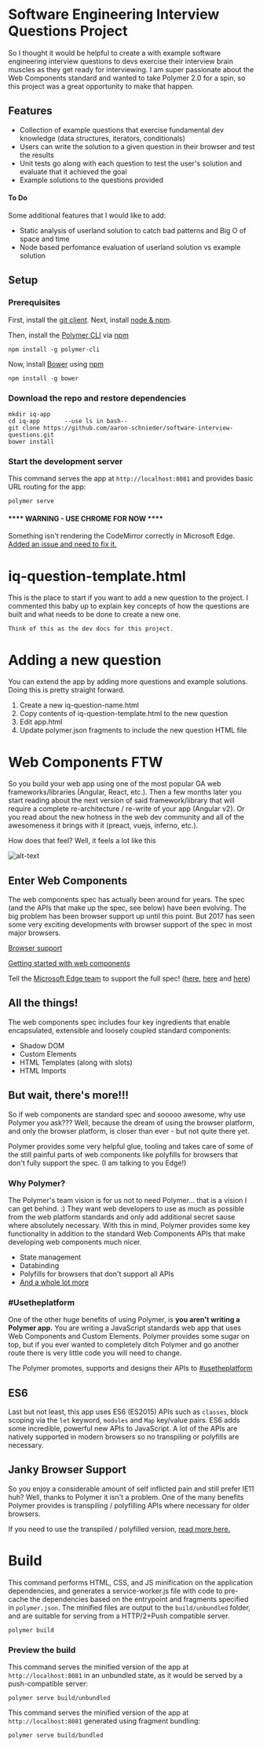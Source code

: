 # Software Engineering Interview Questions Project

So I thought it would be helpful to create a with example software engineering interview questions to devs exercise their interview brain muscles as they get ready for interviewing. I am super passionate about the Web Components standard and wanted to take Polymer 2.0 for a spin, so this project was a great opportunity to make that happen.

## Features
* Collection of example questions that exercise fundamental dev knowledge (data structures, iterators, conditionals)
* Users can write the solution to a given question in their browser and test the results
* Unit tests go along with each question to test the user's solution and evaluate that it achieved the goal
* Example solutions to the questions provided

#### To Do
Some additional features that I would like to add:
* Static analysis of userland solution to catch bad patterns and Big O of space and time
* Node based perfomance evaluation of userland solution vs example solution

## Setup

### Prerequisites
First, install the [git client](https://git-scm.com/downloads). Next, install [node & npm](https://nodejs.org). 

Then, install the [Polymer CLI](https://github.com/Polymer/polymer-cli) via [npm](https://www.npmjs.com)

    npm install -g polymer-cli

Now, install [Bower](https://bower.io/) using [npm](https://www.npmjs.com)

    npm install -g bower

### Download the repo and restore dependencies

    mkdir iq-app
    cd iq-app       --use ls in bash--
    git clone https://github.com/aaron-schnieder/software-interview-questions.git
    bower install

### Start the development server

This command serves the app at `http://localhost:8081` and provides basic URL
routing for the app:

    polymer serve

#### **** WARNING - USE CHROME FOR NOW ****
Something isn't rendering the CodeMirror correctly in Microsoft Edge. [Added an issue and need to fix it.](https://github.com/aaron-schnieder/software-interview-questions/issues/8)

# iq-question-template.html
This is the place to start if you want to add a new question to the project. I commented this baby up to explain key concepts of how the questions are built and
what needs to be done to create a new one.

`Think of this as the dev docs for this project.`

# Adding a new question

You can extend the app by adding more questions and example solutions. Doing this is pretty straight forward.

1. Create a new iq-question-name.html
2. Copy contents of iq-question-template.html to the new question
3. Edit app.html
4. Update polymer.json fragments to include the new question HTML file

# Web Components FTW
So you build your web app using one of the most popular GA web frameworks/libraries (Angular, React, etc.). Then a few months later you start reading about the next version of said framework/library that will require a complete re-architecture / re-write of your app (Angular v2). Or you read about the new hotness in the web dev community and all of the awesomeness it brings with it (preact, vuejs, inferno, etc.). 

How does that feel? Well, it feels a lot like this

![alt-text](https://media.tenor.com/images/ec46e93f5c45eafb689d5753af27d1f8/tenor.gif "Blow brains out.")

## Enter Web Components
The web components spec has actually been around for years. The spec (and the APIs that make up the spec, see below) have been evolving. The big problem has been browser support up until this point. But 2017 has seen some very exciting developments with browser support of the spec in most major browsers.

[Browser support](https://www.webcomponents.org/)

[Getting started with web components](https://www.webcomponents.org/introduction)

Tell the [Microsoft Edge team](https://developer.microsoft.com/en-us/microsoft-edge/platform/status/) to support the full spec! ([here](https://wpdev.uservoice.com/forums/257854-microsoft-edge-developer/suggestions/6263785-shadow-dom-unprefixed), [here](https://wpdev.uservoice.com/forums/257854-microsoft-edge-developer/suggestions/6261318-html-imports) and [here](https://wpdev.uservoice.com/forums/257854-microsoft-edge-developer/suggestions/6261298-custom-elements))

## All the things!
The web components spec includes four key ingredients that enable encapsulated, extensible and loosely coupled standard components:
* Shadow DOM
* Custom Elements
* HTML Templates (along with slots)
* HTML Imports

## But wait, there's more!!!
So if web components are standard spec and sooooo awesome, why use Polymer you ask??? Well, because the dream of using the browser platform, and only the browser platform, is closer than ever - but not quite there yet. 

Polymer provides some very helpful glue, tooling and takes care of some of the still painful parts of web components like polyfills for browsers that don't fully support the spec. (I am talking to you Edge!)

### Why Polymer? 
The Polymer's team vision is for us not to need Polymer... that is a vision I can get behind. :) They want web developers to use as much as possible from the web platform standards and only add additional secret sause where absolutely necessary. With this in mind, Polymer provides some key functionality in addition to the standard Web Components APIs that make developing web components much nicer.
* State management
* Databinding
* Polyfills for browsers that don't support all APIs 
* [And a whole lot more](https://www.polymer-project.org/2.0/start/)

### #Usetheplatform
One of the other huge benefits of using Polymer, is **you aren't writing a Polymer app.** You are writing a JavaScript standards web app that uses Web Components and Custom Elements. Polymer provides some sugar on top, but if you ever wanted to completely ditch Polymer and go another route there is very little code you will need to change.

The Polymer promotes, supports and designs their APIs to [#usetheplatform](https://twitter.com/search?q=%23usetheplatform&lang=en)

## ES6
Last but not least, this app uses ES6 (ES2015) APIs such as `classes`, block scoping via the `let` keyword, `modules` and `Map` key/value pairs. ES6 adds some incredible, powerful new APIs to JavaScript. A lot of the APIs are natively supported in modern browsers so no transpiling or polyfills are necessary.

## Janky Browser Support
So you enjoy a considerable amount of self inflicted pain and still prefer IE11 huh? Well, thanks to Polymer it isn't a problem. One of the many benefits Polymer provides is transpiling / polyfilling APIs where necessary for older browsers.

If you need to use the transpiled / polyfilled version, [read more here.](https://www.polymer-project.org/2.0/docs/polyfills)

# Build

This command performs HTML, CSS, and JS minification on the application
dependencies, and generates a service-worker.js file with code to pre-cache the
dependencies based on the entrypoint and fragments specified in `polymer.json`.
The minified files are output to the `build/unbundled` folder, and are suitable
for serving from a HTTP/2+Push compatible server.

    polymer build

### Preview the build

This command serves the minified version of the app at `http://localhost:8081`
in an unbundled state, as it would be served by a push-compatible server:

    polymer serve build/unbundled

This command serves the minified version of the app at `http://localhost:8081`
generated using fragment bundling:

    polymer serve build/bundled